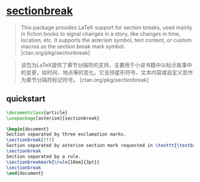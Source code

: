 # [sectionbreak](https://www.ctan.org/pkg/sectionbreak)

> This package provides LaTeX support for section breaks, used mainly in fiction books to signal changes in a story, like changes in time, location, etc. It supports the asterism symbol, text content, or custom macros as the section break mark symbol. [ctan.org/pkg/sectionbreak]

> 该包为LaTeX提供了章节分隔符的支持，主要用于小说书籍中以标示故事中的变更，如时间、地点等的变化。它支持星形符号、文本内容或自定义宏作为章节分隔符标记符号。 [ctan.org/pkg/sectionbreak]

## quickstart

```tex
\documentclass{article}
\usepackage[asterism]{sectionbreak}

\begin{document}
Section separated by three exclamation marks.
\sectionbreak[!!!]
Section separated by asterism section mark requested in \texttt{\textbackslash usepackage}.
\sectionbreak
Section separated by a rule.
\sectionbreakmark{\rule{10em}{3pt}}
\sectionbreak
\end{document}
```
